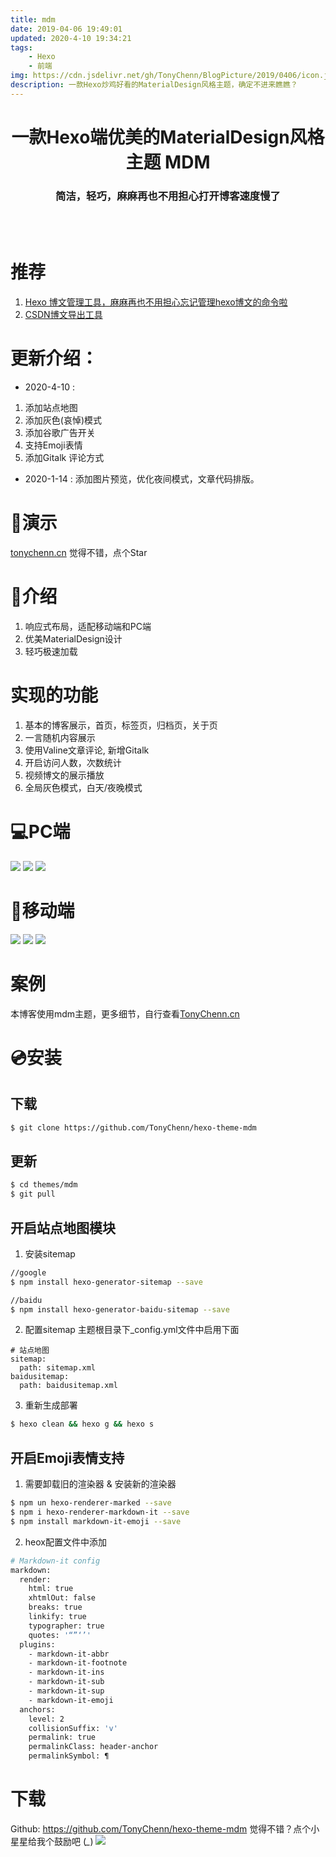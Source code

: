 ```yaml
---
title: mdm
date: 2019-04-06 19:49:01
updated: 2020-4-10 19:34:21
tags: 
    - Hexo
    - 前端
img: https://cdn.jsdelivr.net/gh/TonyChenn/BlogPicture/2019/0406/icon.jpg
description: 一款Hexo炒鸡好看的MaterialDesign风格主题，确定不进来瞧瞧？
---
```

<h1 align="center">一款Hexo端优美的MaterialDesign风格主题 MDM</h1>

<h3 align="center">简洁，轻巧，麻麻再也不用担心打开博客速度慢了</h3>
<br><br>

# 推荐
1. [Hexo 博文管理工具，麻麻再也不用担心忘记管理hexo博文的命令啦](https://github.com/TonyChenn/HexoBlogWriteTool)
2. [CSDN博文导出工具](https://github.com/TonyChenn/BlogExportTool)

# 更新介绍：
- 2020-4-10 : 
1. 添加站点地图
2. 添加灰色(哀悼)模式
3. 添加谷歌广告开关
4. 支持Emoji表情
5. 添加Gitalk 评论方式

- 2020-1-14 : 添加图片预览，优化夜间模式，文章代码排版。

# :art:演示
[tonychenn.cn](https://tonychenn.cn) 觉得不错，点个Star

# :pushpin:介绍
1. 响应式布局，适配移动端和PC端
2. 优美MaterialDesign设计
3. 轻巧极速加载

# 实现的功能
1. 基本的博客展示，首页，标签页，归档页，关于页
2. 一言随机内容展示
3. 使用Valine文章评论, 新增Gitalk
4. 开启访问人数，次数统计
5. 视频博文的展示播放
6. 全局灰色模式，白天/夜晚模式

# :computer:PC端

![](https://raw.githubusercontent.com/TonyChenn/BlogPicture/master/2019/0406/img1.jpg)
![](https://raw.githubusercontent.com/TonyChenn/BlogPicture/master/2019/0406/img2.jpg)
![](https://raw.githubusercontent.com/TonyChenn/BlogPicture/master/2019/0406/about.jpg)

# :iphone:移动端

![](https://raw.githubusercontent.com/TonyChenn/BlogPicture/master/2019/0406/phone_main.jpg)
![](https://raw.githubusercontent.com/TonyChenn/BlogPicture/master/2019/0406/phone_tag.jpg)
![](https://raw.githubusercontent.com/TonyChenn/BlogPicture/master/2019/0406/phone_archives.jpg)

# 案例
本博客使用mdm主题，更多细节，自行查看[TonyChenn.cn](Tonychenn.cn)

# :cd:安装

## 下载
```bash
$ git clone https://github.com/TonyChenn/hexo-theme-mdm
```

## 更新
```bash
$ cd themes/mdm
$ git pull
```

## 开启站点地图模块
1. 安装sitemap
```bash
//google
$ npm install hexo-generator-sitemap --save

//baidu
$ npm install hexo-generator-baidu-sitemap --save
```
2. 配置sitemap
主题根目录下_config.yml文件中启用下面
```
# 站点地图
sitemap:
  path: sitemap.xml
baidusitemap:
  path: baidusitemap.xml
```
3. 重新生成部署
```bash
$ hexo clean && hexo g && hexo s
```

## 开启Emoji表情支持
1. 需要卸载旧的渲染器 & 安装新的渲染器
```bash
$ npm un hexo-renderer-marked --save 
$ npm i hexo-renderer-markdown-it --save
$ npm install markdown-it-emoji --save
```
2. heox配置文件中添加
``` bash
# Markdown-it config
markdown:
  render:
    html: true
    xhtmlOut: false
    breaks: true
    linkify: true
    typographer: true
    quotes: '“”‘’'
  plugins:
    - markdown-it-abbr
    - markdown-it-footnote
    - markdown-it-ins
    - markdown-it-sub
    - markdown-it-sup
    - markdown-it-emoji
  anchors:
    level: 2
    collisionSuffix: 'v'
    permalink: true
    permalinkClass: header-anchor
    permalinkSymbol: ¶
```

# 下载
Github: https://github.com/TonyChenn/hexo-theme-mdm
觉得不错？点个小星星给我个鼓励吧 (*_*)
![](https://cdn.jsdelivr.net/gh/TonyChenn/BlogPicture/2019/0406/star.jpg)